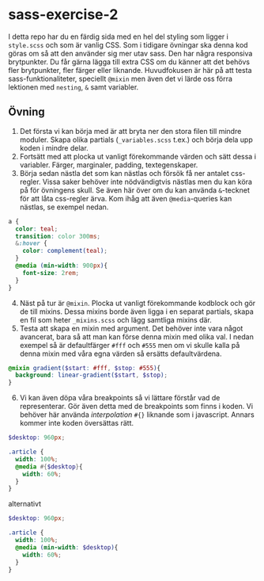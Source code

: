 # sass-exercise-2

I detta repo har du en färdig sida med en hel del styling som ligger i `style.scss` och som är vanlig CSS. Som i tidigare övningar ska denna kod göras om så att den använder sig mer utav sass. Den har några responsiva brytpunkter. Du får gärna lägga till extra CSS om du känner att det behövs fler brytpunkter, fler färger eller liknande. Huvudfokusen är här på att testa sass-funktionaliteter, speciellt `@mixin` men även det vi lärde oss förra lektionen med `nesting`, `&` samt variabler.

## Övning

1. Det första vi kan börja med är att bryta ner den stora filen till mindre moduler. Skapa olika partials (`_variables.scss` t.ex.) och börja dela upp koden i mindre delar. 
2. Fortsätt med att plocka ut vanligt förekommande värden och sätt dessa i variabler. Färger, marginaler, padding, textegenskaper.
3. Börja sedan nästla det som kan nästlas och försök få ner antalet css-regler. Vissa saker behöver inte nödvändigtvis nästlas men du kan köra på för övningens skull. Se även här över om du kan använda `&`-tecknet för att låta css-regler ärva. Kom ihåg att även `@media`-queries kan nästlas, se exempel nedan.
```scss
a {
  color: teal;
  transition: color 300ms;
  &:hover {
    color: complement(teal);
  }
  @media (min-width: 900px){
    font-size: 2rem;
  }
}
```
4. Näst på tur är `@mixin`. Plocka ut vanligt förekommande kodblock och gör de till mixins. Dessa mixins borde även ligga i en separat partials, skapa en fil som heter `_mixins.scss` och lägg samtliga mixins där.
5. Testa att skapa en mixin med argument. Det behöver inte vara något avancerat, bara så att man kan förse denna mixin med olika val. I nedan exempel så är defaultfärger `#fff` och `#555` men om vi skulle kalla på denna mixin med våra egna värden så ersätts defaultvärdena.
```scss
@mixin gradient($start: #fff, $stop: #555){
  background: linear-gradient($start, $stop);
}
```
6. Vi kan även döpa våra breakpoints så vi lättare förstår vad de representerar. Gör även detta med de breakpoints som finns i koden. Vi behöver här använda _interpolation_ `#{}` liknande som i javascript. Annars kommer inte koden översättas rätt.
```scss
$desktop: 960px;

.article {
  width: 100%;
  @media #{$desktop}{
    width: 60%;
  }
}
```
alternativt
```scss
$desktop: 960px;

.article {
  width: 100%;
  @media (min-width: $desktop){
    width: 60%;
  }
}
```